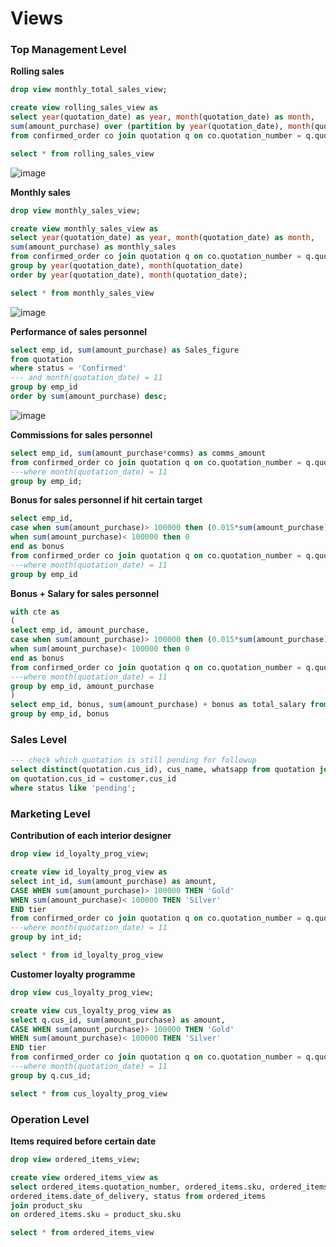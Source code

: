 # Views #

### Top Management Level ###

**Rolling sales**
```sql
drop view monthly_total_sales_view;

create view rolling_sales_view as
select year(quotation_date) as year, month(quotation_date) as month,
sum(amount_purchase) over (partition by year(quotation_date), month(quotation_date) order by quotation_date) as rolling_sales 
from confirmed_order co join quotation q on co.quotation_number = q.quotation_number;

select * from rolling_sales_view
```
![image](https://user-images.githubusercontent.com/77920592/204571809-e0ff5d37-7eb2-4fb5-bb74-6bf27a6f9783.png)

**Monthly sales**
```sql
drop view monthly_sales_view;

create view monthly_sales_view as
select year(quotation_date) as year, month(quotation_date) as month,
sum(amount_purchase) as monthly_sales 
from confirmed_order co join quotation q on co.quotation_number = q.quotation_number
group by year(quotation_date), month(quotation_date)
order by year(quotation_date), month(quotation_date);

select * from monthly_sales_view
```
![image](https://user-images.githubusercontent.com/77920592/204571645-2fa5fe57-ccac-445a-ac8b-9eef00a5e1ab.png)

**Performance of sales personnel**
```sql
select emp_id, sum(amount_purchase) as Sales_figure
from quotation
where status = 'Confirmed'
--- and month(quotation_date) = 11
group by emp_id
order by sum(amount_purchase) desc;
```
![image](https://user-images.githubusercontent.com/77920592/204571941-c632dfe0-facd-4495-b991-df6b01c3b83e.png)

**Commissions for sales personnel**
```sql
select emp_id, sum(amount_purchase*comms) as comms_amount
from confirmed_order co join quotation q on co.quotation_number = q.quotation_number
---where month(quotation_date) = 11
group by emp_id;
```

**Bonus for sales personnel if hit certain target**
```sql
select emp_id, 
case when sum(amount_purchase)> 100000 then (0.015*sum(amount_purchase))
when sum(amount_purchase)< 100000 then 0
end as bonus
from confirmed_order co join quotation q on co.quotation_number = q.quotation_number
---where month(quotation_date) = 11
group by emp_id
```

**Bonus + Salary for sales personnel**
```sql
with cte as
(
select emp_id, amount_purchase, 
case when sum(amount_purchase)> 100000 then (0.015*sum(amount_purchase))
when sum(amount_purchase)< 100000 then 0
end as bonus
from confirmed_order co join quotation q on co.quotation_number = q.quotation_number
---where month(quotation_date) = 11
group by emp_id, amount_purchase
)
select emp_id, bonus, sum(amount_purchase) + bonus as total_salary from cte
group by emp_id, bonus
```

### Sales Level ###
```sql
--- check which quotation is still pending for followup
select distinct(quotation.cus_id), cus_name, whatsapp from quotation join customer
on quotation.cus_id = customer.cus_id
where status like 'pending';
```

### Marketing Level ###
**Contribution of each interior designer**
```sql
drop view id_loyalty_prog_view;

create view id_loyalty_prog_view as 
select int_id, sum(amount_purchase) as amount,
CASE WHEN sum(amount_purchase)> 100000 THEN 'Gold'
WHEN sum(amount_purchase)< 100000 THEN 'Silver'
END tier
from confirmed_order co join quotation q on co.quotation_number = q.quotation_number
---where month(quotation_date) = 11 
group by int_id;

select * from id_loyalty_prog_view
```

**Customer loyalty programme**
```sql
drop view cus_loyalty_prog_view;

create view cus_loyalty_prog_view as 
select q.cus_id, sum(amount_purchase) as amount,
CASE WHEN sum(amount_purchase)> 100000 THEN 'Gold'
WHEN sum(amount_purchase)< 100000 THEN 'Silver'
END tier
from confirmed_order co join quotation q on co.quotation_number = q.quotation_number
---where month(quotation_date) = 11 
group by q.cus_id;

select * from cus_loyalty_prog_view
```

### Operation Level ###
**Items required before certain date**
```sql
drop view ordered_items_view;

create view ordered_items_view as
select ordered_items.quotation_number, ordered_items.sku, ordered_items.special_note, 
ordered_items.date_of_delivery, status from ordered_items
join product_sku
on ordered_items.sku = product_sku.sku

select * from ordered_items_view
```
